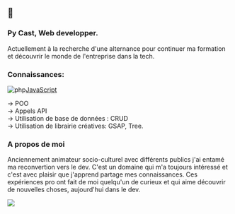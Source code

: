## 🙂

### Py Cast, Web developper.

Actuellement à la recherche d'une alternance pour continuer ma formation et découvrir le monde de l'entreprise dans la tech.

### Connaissances:

![php](https://img.shields.io/badge/-php-black?style=flat-square&logo=php)[JavaScript](https://img.shields.io/badge/-JavaScript-black?style=flat-square&logo=javascript) 

-> POO  
-> Appels API  
-> Utilisation de base de données : CRUD  
-> Utilisation de librairie créatives: GSAP, Tree.  

### A propos de moi

Anciennement animateur socio-culturel avec différents publics j'ai entamé ma reconvertion vers le dev. C'est un domaine qui m'a toujours intéressé et c'est avec plaisir que j'apprend partage mes connaissances. 
Ces expériences pro ont fait de moi quelqu'un de curieux et qui aime découvrir de nouvelles choses, aujourd'hui dans le dev.  

![](https://media.giphy.com/media/100ZrPdxOM2zBe/giphy.gif)
